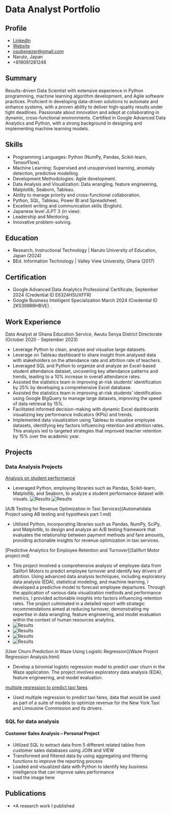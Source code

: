 # Data Analyst Portfolio

## Profile
- [LinkedIn ](https://www.linkedin.com/in/ebenezer-osuyah-30891a50)
- [Website](https://osuyah.github.io/data_analysis_portfolio/)
- osubenezer@gmail.com
- Naruto, Japan
- +818081281248

## Summary
Results-driven Data Scientist with extensive experience in Python programming, machine learning algorithm development, and Agile software practices. Proficient in developing data-driven solutions to automate and enhance systems, with a proven ability to deliver high-quality results under tight deadlines. Passionate about innovation and adept at collaborating in dynamic, cross-functional environments. Certified in Google Advanced Data Analytics and Python, with a strong background in designing and implementing machine learning models.

## Skills
- Programming Languages: Python (NumPy, Pandas, Scikit-learn, TensorFlow).
- Machine Learning: Supervised and unsupervised learning, anomaly detection, predictive modelling.
- Development Methodologies: Agile development.
- Data Analysis and Visualization: Data wrangling, feature engineering, Matplotlib, Seaborn, Tableau.
-	Ability to manage priority and cross-functional collaboration.
-	Python, SQL, Tableau, Power BI and Spreadsheet.
-	Excellent writing and communication skills (English).
- Japanese level JLPT 3 (in view).
- Leadership and Mentoring.
- Innovative problem-solving.
 
## Education
- Research, Instructional Technology | Naruto University of Education, Japan (2024)
- BEd. Information Technology | Valley View University, Ghana (2017)

## Certification
- Google Advanced Data Analytics Professional Certificate, September 2024 (Credential ID E6324HSUXFFR)
- Google Business Intelligent Specialization March 2024 (Credential ID ZK5399RRHBVE).

## Work Experience
Data Analyst  at Ghana Education Service, Awutu Senya District Directorate (October 2020 - September 2023)
- Leverage Python to clean, analyse and visualise large datasets.
- Leverage on Tableau dashboard to share insight from analysed data with stakeholders on the attendance rate and attrition rate of teachers.
- Leveraged SQL and Python to organize and analyze an Excel-based student attendance dataset, uncovering key attendance patterns and trends, leading to a 10% increase in overall attendance rates.
- Assisted the statistics team in improving at-risk students’ identification by 25% by developing a comprehensive Excel database.
- Assisted the statistics team in improving at-risk students’ identification using Google BIgQuery to manage large datasets, improving the speed of data retrieval by 15%.
- Facilitated informed decision-making with dynamic Excel dashboards visualizing key performance indicators (KPIs) and trends.
- Implemented data visualization using Tableau to visualise employee datasets, identifying key factors influencing retention and attrition rates. This analysis led to targeted strategies that improved teacher retention by 15% over the academic year.


## Projects
### Data Analysis Projects
[Analysis on student performance](https://www.kaggle.com/code/osuyah/student-performance-analysis)
- Leveraged Python, employing libraries such as Pandas, Scikit-learn, Matplotlib, and Seaborn, to analyze a student performance dataset with visuals.
![Results](/asset/results.png)
![Results](/asset/results2.png)

[A/B Testing for Revenue Optimization in Taxi Services](Automatidata Project using AB testing and hypothesis part 1.md)
- Utilized Python, incorporating libraries such as Pandas, NumPy, SciPy, and Matplotlib, to design and analyze an A/B testing framework that evaluates the relationship between payment methods and fare amounts, providing actionable insights for revenue optimization in taxi services.

[Predictive Analytics for Employee Retention and Turnover](Salifort Motor project.md)
- This project involved a comprehensive analysis of employee data from Salifort Motors to predict employee turnover and identify key drivers of attrition. Using advanced data analysis techniques, including exploratory data analysis (EDA), statistical modeling, and machine learning, I developed a predictive model to forecast employee departures. Through the application of various data visualization methods and performance metrics, I provided actionable insights into factors influencing retention rates. The project culminated in a detailed report with strategic recommendations aimed at reducing turnover, demonstrating my expertise in data wrangling, feature engineering, and model evaluation within the context of human resources analytics.
- ![Results](/asset/output_33_0.png)
- ![Results](/asset/output_41_0.png)
- ![Results](/asset/output_58_0.png)
- ![Results](/asset/output_65_0.png)

[User Churn Prediction in Waze Using Logistic Regression](Waze Project  Regression Analysis.html)
- Develop a binomial logistic regression model to predict user churn in the Waze application. The project involves exploratory data analysis (EDA), feature engineering, and model evaluation.

[multiple regression to predict taxi fares](https://github.com/osuyah/data_analysis_portfolio/blob/main/Exemplar_Evaluate%20simple%20linear%20regression.ipynb)
- Used multiple regression to predict taxi fares, data that would be used as part of a suite of models to optimize revenue for the New York Taxi and Limousine Commission and its drivers.

### SQL for data analysis
#### Customer Sales Analysis – Personal Project 
-	Utilized SQL to extract data from 5 different related tables from customer sales databases using JOIN and VIEW
- Transformed and filtered data by using aggregating and filtering functions to improve the reporting process
- Loaded and visualized data with Python to identify key business intelligence that can improve sales performance
- load the image here

## Publications
- *A research work I published



